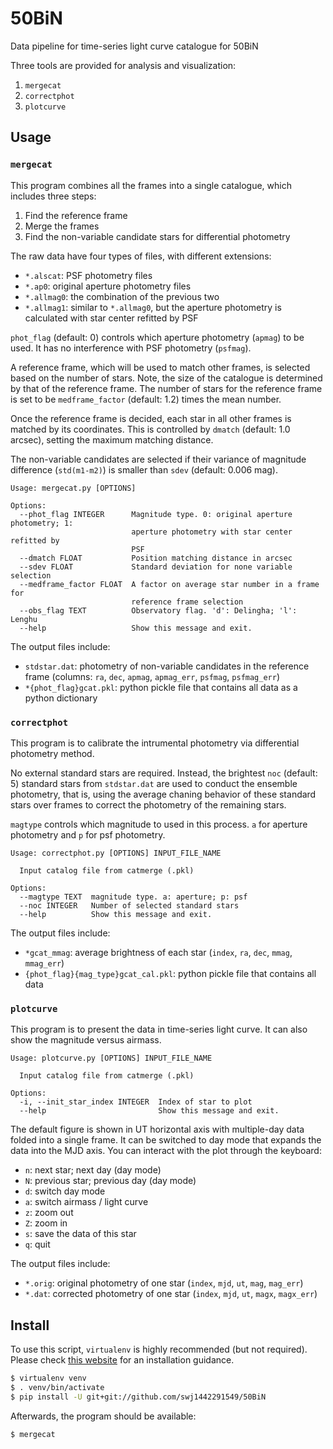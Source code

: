 # 50BiN
Data pipeline for time-series light curve catalogue for 50BiN

Three tools are provided for analysis and visualization:
1. `mergecat`
2. `correctphot`
3. `plotcurve`


## Usage
### `mergecat`
This program combines all the frames into a single catalogue, which includes three steps:
1. Find the reference frame
2. Merge the frames
3. Find the non-variable candidate stars for differential photometry

The raw data have four types of files, with different extensions:
- `*.alscat`: PSF photometry files
- `*.ap0`: original aperture photometry files
- `*.allmag0`: the combination of the previous two
- `*.allmag1`: similar to `*.allmag0`, but the aperture photometry is calculated with star center refitted by PSF

`phot_flag` (default: 0) controls which aperture photometry (`apmag`) to be used. It has no interference with PSF photometry (`psfmag`).

A reference frame, which will be used to match other frames, is selected based on the number of stars. Note, the size of the catalogue is determined by that of the reference frame. The number of stars for the reference frame is set to be `medframe_factor` (default: 1.2) times the mean number. 

Once the reference frame is decided, each star in all other frames is matched by its coordinates. This is controlled by `dmatch` (default: 1.0 arcsec), setting the maximum matching distance. 

The non-variable candidates are selected if their variance of magnitude difference (`std(m1-m2)`) is smaller than `sdev` (default: 0.006 mag).

```
Usage: mergecat.py [OPTIONS]

Options:
  --phot_flag INTEGER      Magnitude type. 0: original aperture photometry; 1:
                           aperture photometry with star center refitted by
                           PSF
  --dmatch FLOAT           Position matching distance in arcsec
  --sdev FLOAT             Standard deviation for none variable selection
  --medframe_factor FLOAT  A factor on average star number in a frame for
                           reference frame selection
  --obs_flag TEXT          Observatory flag. 'd': Delingha; 'l': Lenghu
  --help                   Show this message and exit.
```

The output files include:
- `stdstar.dat`: photometry of non-variable candidates in the reference frame (columns: `ra`, `dec`, `apmag`, `apmag_err`, `psfmag`, `psfmag_err`)
- `*{phot_flag}gcat.pkl`: python pickle file that contains all data as a python dictionary

### `correctphot`
This program is to calibrate the intrumental photometry via differential photometry method. 

No external standard stars are required. Instead, the brightest `noc` (default: 5) standard stars from `stdstar.dat` are used to conduct the ensemble photometry, that is, using the average chaning behavior of these standard stars over frames to correct the photometry of the remaining stars. 

`magtype` controls which magnitude to used in this process. `a` for aperture photometry and `p` for psf photometry.



```
Usage: correctphot.py [OPTIONS] INPUT_FILE_NAME

  Input catalog file from catmerge (.pkl)

Options:
  --magtype TEXT  magnitude type. a: aperture; p: psf
  --noc INTEGER   Number of selected standard stars
  --help          Show this message and exit.

```
The output files include:
- `*gcat_mmag`: average brightness of each star (`index`, `ra`, `dec`, `mmag`, `mmag_err`)
- `{phot_flag}{mag_type}gcat_cal.pkl`: python pickle file that contains all data


### `plotcurve`
This program is to present the data in time-series light curve. It can also show the magnitude versus airmass.

```
Usage: plotcurve.py [OPTIONS] INPUT_FILE_NAME

  Input catalog file from catmerge (.pkl)

Options:
  -i, --init_star_index INTEGER  Index of star to plot
  --help                         Show this message and exit.
```

The default figure is shown in UT horizontal axis with multiple-day data folded into a single frame. It can be switched to day mode that expands the data into the MJD axis.
You can interact with the plot through the keyboard:
- `n`: next star; next day (day mode)
- `N`: previous star; previous day (day mode)
- `d`: switch day mode
- `a`: switch airmass / light curve
- `z`: zoom out
- `Z`: zoom in
- `s`: save the data of this star 
- `q`: quit

The output files include:
- `*.orig`: original photometry of one star (`index`, `mjd`, `ut`, `mag`, `mag_err`)
- `*.dat`: corrected photometry of one star (`index`, `mjd`, `ut`, `magx`, `magx_err`)


## Install
To use this script, `virtualenv` is highly recommended (but not required). Please check [this website](https://virtualenv.pypa.io/en/latest/installation.html) for an installation guidance.

```bash
$ virtualenv venv
$ . venv/bin/activate
$ pip install -U git+git://github.com/swj1442291549/50BiN
```

Afterwards, the program should be available:
```bash
$ mergecat
```
